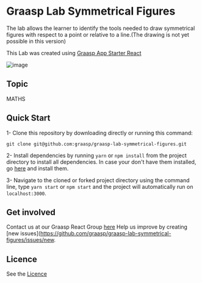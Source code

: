 # Graasp Lab Symmetrical Figures

The lab allows the learner to identify the tools needed to draw symmetrical figures with respect to a point or relative to a line.(The drawing is not yet possible in this version)

This Lab was created using [Graasp App Starter React](https://github.com/react-epfl/graasp-app-starter-react)

![image](https://github.com/graasp/graasp-lab-symmetrical-figures/blob/67/update-readme/public/preview.png)
## Topic

MATHS


## Quick Start

1- Clone this repository by downloading directly or running this command:

```
git clone git@github.com:graasp/graasp-lab-symmetrical-figures.git
```

2- Install dependencies by running `yarn` or `npm install` from the project directory to install all dependencies. In case your don't have them installed, go
[here](https://changelog.com/posts/install-node-js-with-homebrew-on-os-x) and install them.

3- Navigate to the cloned or forked project directory using the command line, type `yarn start` or `npm start` and the project will automatically run on `localhost:3000`.

## Get involved

Contact us at our Graasp React Group [here](http://graasp.eu/)
Help us improve by creating [new issues](https://github.com/graasp/graasp-lab-symmetrical-figures/issues/new.

## Licence

See the [Licence](https://github.com/graasp/graasp-lab-symmetrical-figures/blob/1/main-view/LICENSE)
